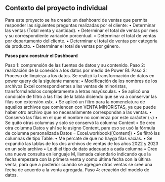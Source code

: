 ## **Contexto del proyecto individual**
Para este proyecto se ha creado un dashboard de ventas que permita responder las siguientes preguntas realizadas por el cliente:
•	Determinar las ventas (Total venta y cantidad).
•	Determinar el total de ventas por mes y su correspondiente variación porcentual.
•	Determinar el total de ventas por departamento del cliente.
•	Determinar el total de ventas por categoría de producto.
•	Determinar el total de ventas por género.

**Pasos para construir el Dashboard**

Paso 1: comprensión de las fuentes de datos y su contenido.
Paso 2: realización de la conexión a los datos por medio de Power BI.
Paso 3:  Proceso de limpieza a los datos.
Se realizó la transformación de datos en power query de la siguiente manera:
•	Modificación de los nombres de los archivos Excel correspondientes a las ventas de minoristas, transformándolos completamente a letras mayúsculas.
•	Se aplicó una condición de filtro a las filas de la tabla diciendo que se va a conservar las filas con extensión xslx.
•	Se aplicó un filtro para la nomenclatura de aquellos archivos que comiencen con VENTA MINORISTAS, ya que puede haber otro archivo que no necesariamente correspondan a las ventas.
•	Conservó las filas en el que el nombre no comienza por este carácter (~)
•	Se quito otras columnas y solo se conservó la columna Content
•	Se creo otra columna Datos y ahí se le asigno Content, para eso se usó la fórmula de columna personalizada   Datos = Excel.workbook([Content])
•	Se filtró las columnas de tipo Table.
•	Me percate de que no hayga filas vacías.
•	Se expandió las tablas de los dos archivos de ventas de los años 2022 y 2023 en un solo archivo
•	Le di el tipo de dato adecuado a cada columna
•	Creo una nueva consulta en lenguaje M, llamada calendario indicando que la fecha empezara con la primera venta y como última fecha con la última venta, para que a posterior cuando se agregue otras ventas se cree una fecha de acuerdo a la venta agregada.
Paso 4: creación del modelo de datos.
